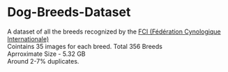 # Dog-Breeds-Dataset  
A dataset of all the breeds recognized by the [FCI (Fédération Cynologique Internationale)](https://www.fci.be/en/)  
Cointains 35 images for each breed. 
Total 356 Breeds  
Aprroximate Size - 5.32 GB   
Around 2-7% duplicates.  
